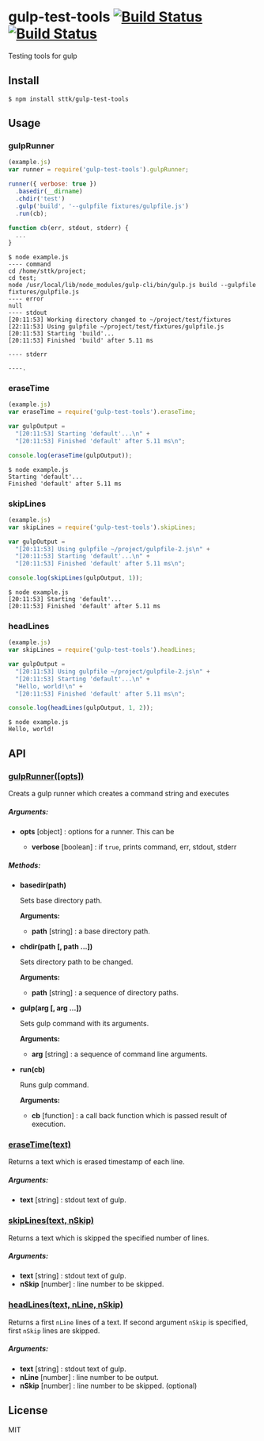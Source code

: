 gulp-test-tools [![Build Status][travis-img]][travis-url] [![Build Status][appveyor-img]][appveyor-url]
===============

Testing tools for gulp

[travis-img]: https://travis-ci.org/sttk/gulp-test-tools.svg?branch=master
[travis-url]: https://travis-ci.org/sttk/gulp-test-tools
[appveyor-img]: https://ci.appveyor.com/api/projects/status/github/sttk/gulp-test-tools?branch=master&svn=true
[appveyor-url]: https://ci.appveyor.com/project/sttk/gulp-test-tools

Install
-------

```
$ npm install sttk/gulp-test-tools
```

Usage
-----

### gulpRunner

```js
(example.js)
var runner = require('gulp-test-tools').gulpRunner;

runner({ verbose: true })
  .basedir(__dirname)
  .chdir('test')
  .gulp('build', '--gulpfile fixtures/gulpfile.js')
  .run(cb);
  
function cb(err, stdout, stderr) {
  ...
}
```

```
$ node example.js
---- command
cd /home/sttk/project;
cd test; 
node /usr/local/lib/node_modules/gulp-cli/bin/gulp.js build --gulpfile fixtures/gulpfile.js
---- error
null
---- stdout
[20:11:53] Working directory changed to ~/project/test/fixtures
[22:11:53] Using gulpfile ~/project/test/fixtures/gulpfile.js
[20:11:53] Starting 'build'...
[20:11:53] Finished 'build' after 5.11 ms

---- stderr

----.
```

### eraseTime

```js
(example.js)
var eraseTime = require('gulp-test-tools').eraseTime;

var gulpOutput = 
  "[20:11:53] Starting 'default'...\n" +
  "[20:11:53] Finished 'default' after 5.11 ms\n";

console.log(eraseTime(gulpOutput));
```

```
$ node example.js
Starting 'default'...
Finished 'default' after 5.11 ms

```

### skipLines

```js
(example.js)
var skipLines = require('gulp-test-tools').skipLines;

var gulpOutput = 
  "[20:11:53] Using gulpfile ~/project/gulpfile-2.js\n" +
  "[20:11:53] Starting 'default'...\n" +
  "[20:11:53] Finished 'default' after 5.11 ms\n";

console.log(skipLines(gulpOutput, 1));
```

```
$ node example.js
[20:11:53] Starting 'default'...
[20:11:53] Finished 'default' after 5.11 ms

```


### headLines

```js
(example.js)
var skipLines = require('gulp-test-tools').headLines;

var gulpOutput = 
  "[20:11:53] Using gulpfile ~/project/gulpfile-2.js\n" +
  "[20:11:53] Starting 'default'...\n" +
  "Hello, world!\n" +
  "[20:11:53] Finished 'default' after 5.11 ms\n";

console.log(headLines(gulpOutput, 1, 2));
```

```
$ node example.js
Hello, world!

```

API
---

### <u>gulpRunner([opts])</u>

Creats a gulp runner which creates a command string and executes  

##### Arguments:

* **opts** [object] : options for a runner. This can be 

  - **verbose** [boolean] : if `true`, prints command, err, stdout, stderr

##### Methods:

* **basedir(path)**

  Sets base directory path.

  **Arguments:**
  
  - **path** [string] : a base directory path.

* **chdir(path [, path ...])**

  Sets directory path to be changed.

  **Arguments:**

  - **path** [string] : a sequence of directory paths.

* **gulp(arg [, arg ...])**

  Sets gulp command with its arguments.

  **Arguments:**
  
  - **arg** [string] : a sequence of command line arguments.

* **run(cb)**

  Runs gulp command.

  **Arguments:**

  - **cb** [function] : a call back function which is passed result of execution.

### <u>eraseTime(text)</u>

Returns a text which is erased timestamp of each line.

##### Arguments:

* **text** [string] : stdout text of gulp.

### <u>skipLines(text, nSkip)</u>

Returns a text which is skipped the specified number of lines.

##### Arguments:

* **text** [string] : stdout text of gulp.
* **nSkip** [number] : line number to be skipped.

### <u>headLines(text, nLine, nSkip)</u>

Returns a first `nLine` lines of a text. If second argument `nSkip` is specified, first `nSkip` lines are skipped.

##### Arguments:

* **text** [string] : stdout text of gulp.
* **nLine** [number] : line number to be output.
* **nSkip** [number] : line number to be skipped. (optional)

License
-------

MIT
